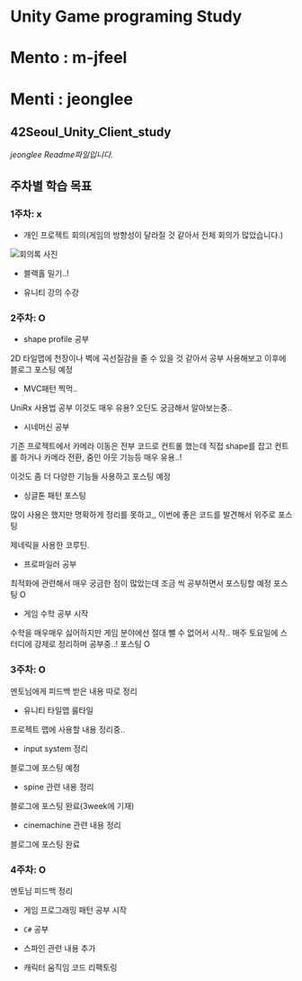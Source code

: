 # Unity Game programing Study

# Mento : m-jfeel

# Menti : jeonglee

## 42Seoul_Unity_Client_study

*jeonglee Readme파일입니다.*  

## 주차별 학습 목표  

### **1주차**: x

- 개인 프로젝트 회의(게임의 방향성이 달라질 것 같아서 전체 회의가 많았습니다.)  

![회의록 사진](/images/meeting.png)  

- 블랙홀 밀기..!  

- 유니티 강의 수강

### **2주차**: O

- shape profile 공부

2D 타일맵에 천장이나 벽에 곡선질감을 줄 수 있을 것 같아서 공부
사용해보고 이후에 블로그 포스팅 예정

- MVC패턴 찍먹..  

UniRx 사용법 공부 이것도 매우 유용? 오딘도 궁금해서 알아보는중..  

- 시네머신 공부

기존 프로젝트에서 카메라 이동은 전부 코드로 컨트롤 했는데 직접 shape를 잡고 컨트롤 하거나 카메라 전환, 줌인 아웃 기능등 매우 유용..!  

이것도 좀 더 다양한 기능들 사용하고 포스팅 예정

- 싱글톤 패턴 포스팅

많이 사용은 했지만 명확하게 정리를 못하고,, 이번에 좋은 코드를 발견해서 위주로 포스팅  

제네릭을 사용한 코루틴.

- 프로파일러 공부 

최적화에 관련해서 매우 궁금한 점이 많았는데 조금 씩 공부하면서 포스팅할 예정 
포스팅 O

- 게임 수학 공부 시작  

수학을 매우매우 싫어하지만 게임 분야에선 절대 뺄 수 없어서 시작..
매주 토요일에 스터디에 강제로 정리하며 공부중..! 
포스팅 O

### **3주차**: O

멘토님에게 피드백 받은 내용 따로 정리

- 유니티 타일맵 룰타일
  
프로젝트 맵에 사용할 내용 정리중..  

- input system 정리

블로그에 포스팅 예정

- spine 관련 내용 정리

블로그에 포스팅 완료(3week에 기재)

- cinemachine 관련 내용 정리 

블로그에 포스팅 완료

### **4주차**: O   

멘토님 피드백 정리  

- 게임 프로그래밍 패턴 공부 시작  

- `C#` 공부

- 스파인 관련 내용 추가  

- 캐릭터 움직임 코드 리팩토링  
